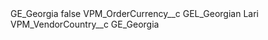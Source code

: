 <?xml version="1.0" encoding="UTF-8"?>
<CustomMetadata xmlns="http://soap.sforce.com/2006/04/metadata" xmlns:xsi="http://www.w3.org/2001/XMLSchema-instance" xmlns:xsd="http://www.w3.org/2001/XMLSchema">
    <label>GE_Georgia</label>
    <protected>false</protected>
    <values>
        <field>VPM_OrderCurrency__c</field>
        <value xsi:type="xsd:string">GEL_Georgian Lari</value>
    </values>
    <values>
        <field>VPM_VendorCountry__c</field>
        <value xsi:type="xsd:string">GE_Georgia</value>
    </values>
</CustomMetadata>
